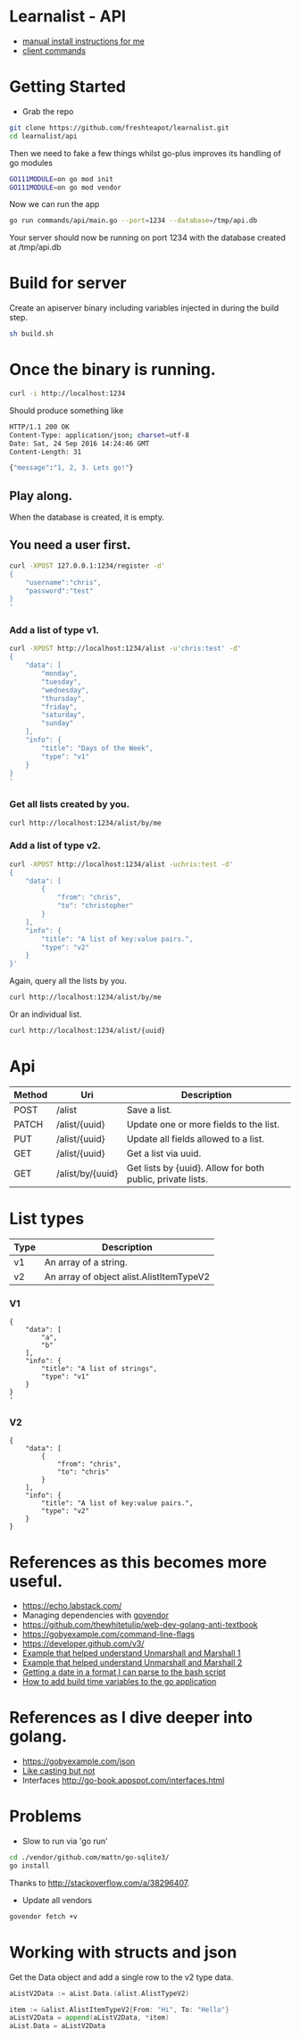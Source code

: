 # Learnalist - API

* [manual install instructions for me](./doc/INSTALL.md)
* [client commands](./doc/client.md)

# Getting Started

* Grab the repo
```sh
git clone https://github.com/freshteapot/learnalist.git
cd learnalist/api
```
Then we need to fake a few things whilst go-plus improves its handling of go modules
```sh
GO111MODULE=on go mod init
GO111MODULE=on go mod vendor
```
Now we can run the app
```sh
go run commands/api/main.go --port=1234 --database=/tmp/api.db
```
Your server should now be running on port 1234 with the database created at /tmp/api.db


# Build for server
Create an apiserver binary including variables injected in during the build step.
```sh
sh build.sh
```

# Once the binary is running.
```sh
curl -i http://localhost:1234
```

Should produce something like
```sh
HTTP/1.1 200 OK
Content-Type: application/json; charset=utf-8
Date: Sat, 24 Sep 2016 14:24:46 GMT
Content-Length: 31

{"message":"1, 2, 3. Lets go!"}
```

## Play along.
When the database is created, it is empty.

## You need a user first.
```sh
curl -XPOST 127.0.0.1:1234/register -d'
{
    "username":"chris",
    "password":"test"
}
'
```

### Add a list of type v1.

```sh
curl -XPOST http://localhost:1234/alist -u'chris:test' -d'
{
    "data": [
        "monday",
        "tuesday",
        "wednesday",
        "thursday",
        "friday",
        "saturday",
        "sunday"
    ],
    "info": {
        "title": "Days of the Week",
        "type": "v1"
    }
}
'
```

### Get all lists created by you.
```sh
curl http://localhost:1234/alist/by/me
```

### Add a list of type v2.

```sh
curl -XPOST http://localhost:1234/alist -uchris:test -d'
{
    "data": [
        {
            "from": "chris",
            "to": "christopher"
        }
    ],
    "info": {
        "title": "A list of key:value pairs.",
        "type": "v2"
    }
}'
```

Again, query all the lists by you.
```sh
curl http://localhost:1234/alist/by/me
```

Or an individual list.
```sh
curl http://localhost:1234/alist/{uuid}
```

# Api

| Method | Uri | Description |
| --- | --- | --- |
| POST | /alist | Save a list. |
| PATCH | /alist/{uuid} | Update one or more fields to the list. |
| PUT | /alist/{uuid} | Update all fields allowed to a list. |
| GET | /alist/{uuid} | Get a list via uuid. |
| GET | /alist/by/{uuid} | Get lists by {uuid}. Allow for both public, private lists. |



# List types

| Type | Description |
| --- | --- |
| v1 | An array of a string.|
| v2 | An array of object alist.AlistItemTypeV2 |

### V1

```
{
    "data": [
        "a",
        "b"
    ],
    "info": {
        "title": "A list of strings",
        "type": "v1"
    }
}
'
```

### V2

```
{
    "data": [
        {
            "from": "chris",
            "to": "chris"
        }
    ],
    "info": {
        "title": "A list of key:value pairs.",
        "type": "v2"
    }
}
```

# References as this becomes more useful.

* https://echo.labstack.com/
* Managing dependencies with [govendor](https://github.com/kardianos/govendor)
* https://github.com/thewhitetulip/web-dev-golang-anti-textbook
* https://gobyexample.com/command-line-flags
* https://developer.github.com/v3/
* [Example that helped understand Unmarshall and Marshall 1](http://mattyjwilliams.blogspot.no/2013/01/using-go-to-unmarshal-json-lists-with.html)
* [Example that helped understand Unmarshall and Marshall 2](https://gist.github.com/mdwhatcott/8dd2eef0042f7f1c0cd8)
* [Getting a date in a format I can parse to the bash script](https://stackoverflow.com/questions/21363187/git-show-dates-in-utc)
* [How to add build time variables to the go application](https://github.com/Ropes/go-linker-vars-example)

# References as I dive deeper into golang.
* https://gobyexample.com/json
* [Like casting but not](https://golang.org/ref/spec#Type_assertions)
* Interfaces http://go-book.appspot.com/interfaces.html


# Problems

* Slow to run via 'go run'
```sh
cd ./vendor/github.com/mattn/go-sqlite3/
go install
```

Thanks to http://stackoverflow.com/a/38296407.

* Update all vendors
```sh
govendor fetch +v
```


# Working with structs and json

Get the Data object and add a single row to the v2 type data.
```go
aListV2Data := aList.Data.(alist.AlistTypeV2)

item := &alist.AlistItemTypeV2{From: "Hi", To: "Hello"}
aListV2Data = append(aListV2Data, *item)
aList.Data = aListV2Data
```
